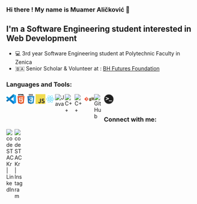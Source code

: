 ### Hi there ! My name is Muamer Aličković 👋


## I'm a Software Engineering student interested in Web Development

- 💻 3rd year Software Engineering student at Polytechnic Faculty in Zenica
- 🇧🇦 Senior Scholar & Volunteer at : [BH Futures Foundation][bhff] 




### Languages and Tools:

<img align="left" alt="Visual Studio Code" width="26px" src="https://raw.githubusercontent.com/github/explore/80688e429a7d4ef2fca1e82350fe8e3517d3494d/topics/visual-studio-code/visual-studio-code.png" />

<img align="left" alt="HTML5" width="26px" src="https://raw.githubusercontent.com/github/explore/80688e429a7d4ef2fca1e82350fe8e3517d3494d/topics/html/html.png" />

<img align="left" alt="CSS3" width="26px" src="https://raw.githubusercontent.com/github/explore/80688e429a7d4ef2fca1e82350fe8e3517d3494d/topics/css/css.png" />

<img align="left" alt="JavaScript" width="26px" src="https://raw.githubusercontent.com/github/explore/80688e429a7d4ef2fca1e82350fe8e3517d3494d/topics/javascript/javascript.png" />

<img align="left" alt="React" width="26px" src="https://raw.githubusercontent.com/github/explore/80688e429a7d4ef2fca1e82350fe8e3517d3494d/topics/react/react.png" />

<img align="left" alt="Java" width="26px" src="https://logos-world.net/wp-content/uploads/2022/07/Java-Logo.png" />

<img align="left" alt="C++" width="26px" src="https://upload.wikimedia.org/wikipedia/commons/thumb/1/18/ISO_C%2B%2B_Logo.svg/1200px-ISO_C%2B%2B_Logo.svg.png" />

<img align="left" alt="C++" width="26px" src="https://upload.wikimedia.org/wikipedia/commons/thumb/2/29/Postgresql_elephant.svg/1985px-Postgresql_elephant.svg.png" />

<img align="left" alt="Git" width="26px" src="https://raw.githubusercontent.com/github/explore/80688e429a7d4ef2fca1e82350fe8e3517d3494d/topics/git/git.png" />

<img align="left" alt="GitHub" width="26px" src="https://github.githubassets.com/images/modules/logos_page/GitHub-Mark.png" />

<img align="left" alt="Terminal" width="26px" src="https://raw.githubusercontent.com/github/explore/80688e429a7d4ef2fca1e82350fe8e3517d3494d/topics/terminal/terminal.png" />

<br />
<br />


### Connect with me:
[<img align="left" alt="codeSTACKr | LinkedIn" width="22px" src="https://iconsplace.com/wp-content/uploads/_icons/ffffff/256/png/linkedin-icon-18-256.png" />][linkedin]
[<img align="left" alt="codeSTACKr | Instagram" width="22px" src="https://www.edigitalagency.com.au/wp-content/uploads/new-instagram-logo-white-border-icon-png-large.png" />][instagram]

<br />

<br />
<br />




[bhff]: https://www.bhfuturesfoundation.org/
[instagram]: https://www.instagram.com/a.muaamer/
[linkedin]: https://www.linkedin.com/in/muamer-alickovic
